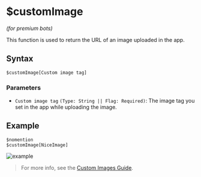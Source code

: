 # $customImage
*(for premium bots)*

This function is used to return the URL of an image uploaded in the app.

## Syntax
```
$customImage[Custom image tag]
```

### Parameters
- `Custom image tag` `(Type: String || Flag: Required)`: The image tag you set in the app while uploading the image.

## Example
```
$nomention
$customImage[NiceImage]
```
![example](https://user-images.githubusercontent.com/69215413/126852524-dfcb237a-8283-43fd-9e17-8dd97bd9ed85.png)

> For more info, see the [Custom Images Guide](../premium/customImages.md).
